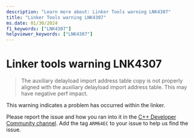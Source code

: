 ```yaml
---
description: "Learn more about: Linker Tools warning LNK4307"
title: "Linker Tools warning LNK4307"
ms.date: 01/30/2024
f1_keywords: ["LNK4307"]
helpviewer_keywords: ["LNK4307"]
---
```

# Linker tools warning LNK4307

> The auxiliary delayload import address table copy is not properly aligned with the auxiliary delayload import address table. This may have negative perf impact.

This warning indicates a problem has occurred within the linker.

Please report the issue and how you ran into it in the [C++ Developer Community channel](https://developercommunity.visualstudio.com/cpp). Add the tag `ARM64EC` to your issue to help us find the issue.